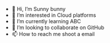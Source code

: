 - 👋 Hi, I’m Sunny bunny
- 👀 I’m interested in Cloud platforms
- 🌱 I’m currently learning ABC
- 💞️ I’m looking to collaborate on GitHub
- 📫 How to reach me shoot a email

<!---
preetham5595/preetham5595 is a ✨ special ✨ repository because its `README.md` (this file) appears on your GitHub profile.
You can click the Preview link to take a look at your changes.
--->
